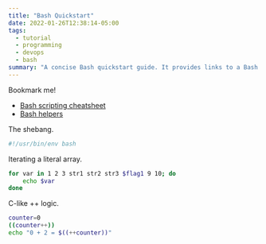 ```yaml
---
title: "Bash Quickstart"
date: 2022-01-26T12:38:14-05:00
tags:
  - tutorial
  - programming
  - devops
  - bash
summary: "A concise Bash quickstart guide. It provides links to a Bash scripting cheatsheet and other Bash helpers. Key examples include the shebang (`#!/usr/bin/env bash`), iterating through a literal array using a `for` loop, and demonstrating C-like increment logic with `((counter++))`."
---
```


Bookmark me!

- [Bash scripting cheatsheet](https://devhints.io/bash)
- [Bash helpers](/posts/bash-helpers)

The shebang.

```bash
#!/usr/bin/env bash
```

Iterating a literal array.

```bash
for var in 1 2 3 str1 str2 str3 $flag1 9 10; do
    echo $var
done
```

C-like ++ logic.

```bash
counter=0
((counter++))
echo "0 + 2 = $((++counter))"
```
